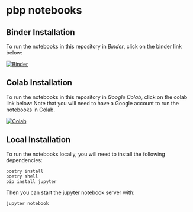 # pbp notebooks


## Binder Installation
To run the notebooks in this repository in *Binder*, click on the binder link below:

[![Binder](https://mybinder.org/badge_logo.svg)](https://mybinder.org/v2/gh/ioos/soundcoop/v0.0.2)

## Colab Installation
To run the notebooks in this repository in *Google Colab*, click on the colab link below:
Note that you will need to have a Google account to run the notebooks in Colab.

[![Colab](https://colab.research.google.com/assets/colab-badge.svg)](https://colab.research.google.com/github/ioos/soundcoop/)


## Local Installation
To run the notebooks locally, you will need to install the following dependencies:

```shell
poetry install
poetry shell
pip install jupyter
```

Then you can start the jupyter notebook server with:

```shell
jupyter notebook
```


